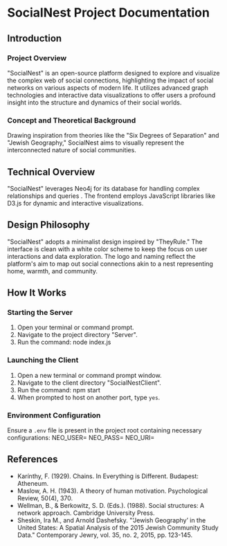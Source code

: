 # SocialNest Project Documentation

## Introduction

### Project Overview

"SocialNest" is an open-source platform designed to explore and visualize the complex web of social connections, highlighting the impact of social networks on various aspects of modern life. It utilizes advanced graph technologies and interactive data visualizations to offer users a profound insight into the structure and dynamics of their social worlds.

### Concept and Theoretical Background

Drawing inspiration from theories like the "Six Degrees of Separation" and "Jewish Geography," SocialNest aims to visually represent the interconnected nature of social communities.

## Technical Overview

"SocialNest" leverages Neo4j for its database for handling complex relationships and queries . The frontend employs JavaScript libraries like D3.js for dynamic and interactive visualizations.

## Design Philosophy

"SocialNest" adopts a minimalist design inspired by "TheyRule." The interface is clean with a white color scheme to keep the focus on user interactions and data exploration. The logo and naming reflect the platform's aim to map out social connections akin to a nest representing home, warmth, and community.

## How It Works

### Starting the Server

1. Open your terminal or command prompt.
2. Navigate to the project directory "Server".
3. Run the command:
   node index.js

### Launching the Client

1. Open a new terminal or command prompt window.
2. Navigate to the client directory "SocialNestClient".
3. Run the command:
   npm start
4. When prompted to host on another port, type `yes`.

### Environment Configuration

Ensure a `.env` file is present in the project root containing necessary configurations:
NEO_USER=
NEO_PASS=
NEO_URI=

## References

- Karínthy, F. (1929). Chains. In Everything is Different. Budapest: Atheneum.
- Maslow, A. H. (1943). A theory of human motivation. Psychological Review, 50(4), 370.
- Wellman, B., & Berkowitz, S. D. (Eds.). (1988). Social structures: A network approach. Cambridge University Press.
- Sheskin, Ira M., and Arnold Dashefsky. "‘Jewish Geography’ in the United States: A Spatial Analysis of the 2015 Jewish Community Study Data." Contemporary Jewry, vol. 35, no. 2, 2015, pp. 123-145.

